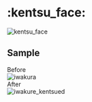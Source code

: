 # :kentsu_face:
![kentsu_face](https://github.com/strvworks/kentsu_face/blob/master/kentsu_face.png)

## Sample
Before  
![iwakura](https://github.com/strvworks/kentsu_face/blob/master/iwakura.jpg)  
After  
![iwakure_kentsued](https://github.com/strvworks/kentsu_face/blob/master/iwakura_kentsued.png)  
